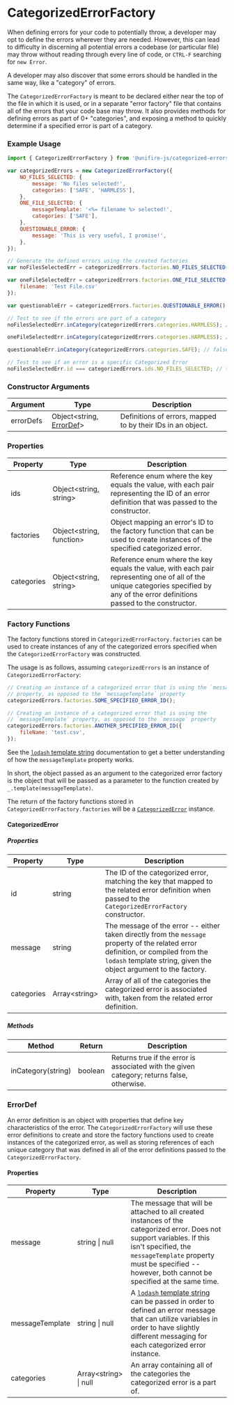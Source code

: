 # CategorizedErrorFactory

When defining errors for your code to potentially throw, a developer may opt to define the errors wherever they are needed. However, this can lead to difficulty in discerning all potential errors a codebase (or particular file) may throw without reading through every line of code, or `CTRL-F` searching for `new Error`.

A developer may also discover that some errors should be handled in the same way, like a "category" of errors.

The `CategorizedErrorFactory` is meant to be declared either near the top of the file in which it is used, or in a separate "error factory" file that contains all of the errors that your code base may throw. It also provides methods for defining errors as part of 0+ "categories", and exposing a method to quickly determine if a specified error is part of a category.

### Example Usage

```js
import { CategorizedErrorFactory } from '@unifire-js/categorized-errors';

var categorizedErrors = new CategorizedErrorFactory({
    NO_FILES_SELECTED: {
        message: 'No files selected!',
        categories: ['SAFE', 'HARMLESS'],
    },
    ONE_FILE_SELECTED: {
        messageTemplate: '<%= filename %> selected!',
        categories: ['SAFE'],
    },
    QUESTIONABLE_ERROR: {
        message: 'This is very useful, I promise!',
    },
});

// Generate the defined errors using the created factories
var noFilesSelectedErr = categorizedErrors.factories.NO_FILES_SELECTED();

var oneFileSelectedErr = categorizedErrors.factories.ONE_FILE_SELECTED({
    filename: 'Test File.csv'
});

var questionableErr = categorizedErrors.factories.QUESTIONABLE_ERROR();

// Test to see if the errors are part of a category
noFilesSelectedErr.inCategory(categorizedErrors.categories.HARMLESS); // true

oneFileSelectedErr.inCategory(categorizedErrors.categories.HARMLESS); // false

questionableErr.inCategory(categorizedErrors.categories.SAFE); // false

// Test to see if an error is a specific Categorized Error
noFilesSelectedErr.id === categorizedErrors.ids.NO_FILES_SELECTED; // true
```

### Constructor Arguments

| Argument | Type | Description |
| --- | --- | --- |
| errorDefs | Object\<string, [ErrorDef](#ErrorDef)\> | Definitions of errors, mapped to by their IDs in an object. |

### Properties

| Property | Type | Description |
| --- | --- | --- |
| ids | Object\<string, string\> | Reference enum where the key equals the value, with each pair representing the ID of an error definition that was passed to the constructor. |
| factories | Object\<string, function\> | Object mapping an error's ID to the factory function that can be used to create instances of the specified categorized error. |
| categories | Object\<string, string\> | Reference enum where the key equals the value, with each pair representing one of all of the unique categories specified by any of the error definitions passed to the constructor. |

### Factory Functions

The factory functions stored in `CategorizedErrorFactory.factories` can be used to create instances of any of the categorized errors specified when the `CategorizedErrorFactory` was constructed.

The usage is as follows, assuming `categorizedErrors` is an instance of `CategorizedErrorFactory`:

```js
// Creating an instance of a categorized error that is using the `message`
// property, as opposed to the `messageTemplate` property
categorizedErrors.factories.SOME_SPECIFIED_ERROR_ID();

// Creating an instance of a categorized error that is using the
// `messageTemplate` property, as opposed to the `message` property
categorizedErrors.factories.ANOTHER_SPECIFIED_ERROR_ID({
    fileName: 'test.csv',
});
```

See the [`lodash` template string](https://lodash.com/docs/4.17.15#template) documentation to get a better understanding of how the `messageTemplate` property works.

In short, the object passed as an argument to the categorized error factory is the object that will be passed as a parameter to the function created by `_.template(messageTemplate)`.

The return of the factory functions stored in `CategorizedErrorFactory.factories` will be a [`CategorizedError`](#CategorizedError) instance.

#### CategorizedError

##### Properties

| Property | Type | Description |
| --- | --- | --- |
| id | string | The ID of the categorized error, matching the key that mapped to the related error definition when passed to the `CategorizedErrorFactory` constructor. |
| message | string | The message of the error -- either taken directly from the `message` property of the related error definition, or compiled from the `lodash` template string, given the object argument to the factory. |
| categories | Array\<string\> | Array of all of the categories the categorized error is associated with, taken from the related error definition. |

##### Methods

| Method | Return | Description |
| --- | --- | --- |
| inCategory(string) | boolean | Returns true if the error is associated with the given category; returns false, otherwise. |

### ErrorDef

An error definition is an object with properties that define key characteristics of the error. The `CategorizedErrorFactory` will use these error definitions to create and store the factory functions used to create instances of the categorized error, as well as storing references of each unique category that was defined in all of the error definitions passed to the `CategorizedErrorFactory`.

#### Properties

| Property | Type | Description |
| --- | --- | --- |
| message | string \| null | The message that will be attached to all created instances of the categorized error. Does not support variables. If this isn't specified, the `messageTemplate` property must be specified -- however, both cannot be specified at the same time. |
| messageTemplate | string \| null | A [`lodash` template string](https://lodash.com/docs/4.17.15#template) can be passed in order to defined an error message that can utilize variables in order to have slightly different messaging for each categorized error instance. |
| categories | Array\<string\> \| null | An array containing all of the categories the categorized error is a part of. |